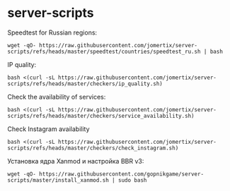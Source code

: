 # server-scripts

Speedtest for Russian regions:
```
wget -qO- https://raw.githubusercontent.com/jomertix/server-scripts/refs/heads/master/speedtest/countries/speedtest_ru.sh | bash
```

IP quality:
```
bash <(curl -sL https://raw.githubusercontent.com/jomertix/server-scripts/refs/heads/master/checkers/ip_quality.sh)
```

Check the availability of services:
```
bash <(curl -sL https://raw.githubusercontent.com/jomertix/server-scripts/refs/heads/master/checkers/service_availability.sh)
```

Check Instagram availability
```
bash <(curl -sL https://raw.githubusercontent.com/jomertix/server-scripts/refs/heads/master/checkers/check_instagram.sh)
```

Установка ядра Xanmod и настройка BBR v3:
```
wget -qO- https://raw.githubusercontent.com/gopnikgame/server-scripts/master/install_xanmod.sh | sudo bash
```


